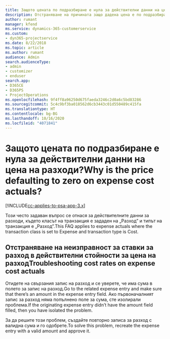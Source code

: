```yaml
---
title: Защото цената по подразбиране е нула за действителни данни на цена на разходи?
description: Отстраняване на причината защо дадена цена е по подразбиране 0 в действителни данни за цена на разход.
author: rumant
manager: kfend
ms.service: dynamics-365-customerservice
ms.custom:
- dyn365-projectservice
ms.date: 8/22/2018
ms.topic: article
ms.author: rumant
audience: Admin
search.audienceType:
- admin
- customizer
- enduser
search.app:
- D365CE
- D365PS
- ProjectOperations
ms.openlocfilehash: 9f4ff8a96250d675faeda3246c2d0a6c5bd83286
ms.sourcegitcommit: 5c4c9bf3ba018562d6cb3443c01d550489c415fa
ms.translationtype: HT
ms.contentlocale: bg-BG
ms.lasthandoff: 10/16/2020
ms.locfileid: "4071841"
---
```

# <a name="why-is-the-price-defaulting-to-zero-on-expense-cost-actuals"></a><span data-ttu-id="1852c-103">Защото цената по подразбиране е нула за действителни данни на цена на разходи?</span><span class="sxs-lookup"><span data-stu-id="1852c-103">Why is the price defaulting to zero on expense cost actuals?</span></span>

[!INCLUDE[cc-applies-to-psa-app-3.x](../includes/cc-applies-to-psa-app-3x.md)]

<span data-ttu-id="1852c-104">Този често задаван въпрос се отнася за действителните данни за разходи, където класът на транзакция е зададен на „Разход” и типът на транзакция е „Разход”.</span><span class="sxs-lookup"><span data-stu-id="1852c-104">This FAQ applies to expense actuals where the transaction class is set to Expense and transaction type is Cost.</span></span>

## <a name="troubleshooting-cost-rates-on-expense-cost-actuals"></a><span data-ttu-id="1852c-105">Отстраняване на неизправност за ставки за разход в действителни стойности за цена на разход</span><span class="sxs-lookup"><span data-stu-id="1852c-105">Troubleshooting cost rates on expense cost actuals</span></span>

<span data-ttu-id="1852c-106">Отидете на свързания запис на разход и се уверете, че има сума в полето за запис на разход.</span><span class="sxs-lookup"><span data-stu-id="1852c-106">Go to the related expense entry and make sure that there’s an amount in the expense entry field.</span></span> <span data-ttu-id="1852c-107">Ако първоначалният запис за разход няма попълнено поле за сума, сте изолирали проблема.</span><span class="sxs-lookup"><span data-stu-id="1852c-107">If the originating expense entry didn’t have the amount field filled, then you have isolated the problem.</span></span>
 
<span data-ttu-id="1852c-108">За да решите този проблем, създайте повторно записа за разход с валидна сума и го одобрете.</span><span class="sxs-lookup"><span data-stu-id="1852c-108">To solve this problem, recreate the expense entry with a valid amount and approve it.</span></span>
